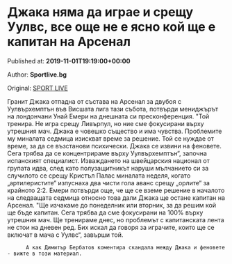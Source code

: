 
# Джака няма да играе и срещу Уулвс, все още не е ясно кой ще е капитан на Арсенал

Published at: **2019-11-01T19:19:00+00:00**

Author: **Sportlive.bg**

Original: [SPORT LIVE](https://www.sportlive.bg/worldfootball/england/dzhaka-nqma-da-igrae-i-sreshtu-uulvs-vse-oshte-ne-e-qsno-koj-shte-e-kapitan-na-arsenal-1390920.html)

Гранит Джака отпадна от състава на Арсенал за двубоя с Уулвърхемптън във Висшата лига тази събота, потвърди мениджърът на лондончани Унай Емери на днешната си пресконференция.
"Той тренира. Не игра срещу Ливърпул, но ние сме фокусирани върху утрешния мач. Джака е човешко същество и има чувства. Проблемите му миналата седмица изискват време за решение. Той се нуждае от време, за да се възстанови психически. Джака се извини на феновете. Сега трябва да се концентрираме върху Уулвърхемптън“, започна испанският специалист.
Изваждането на швейцарския национал от групата идва, след като полузащитникът наруши мълчанието си за случилото се срещу Кристъл Палас миналата неделя, когато „артилеристите“ изпуснаха два чисти гола аванс срещу „орлите“ за крайното 2:2. Емери потвърди още, че ще се вземе решение в началото на следващата седмица относно това дали Джака ще остане капитан на Арсенал.
"Ще изчакаме до понеделник или вторник, за да решим кой ще бъде капитан. Сега трябва да сме фокусирани на 100% върху утрешния мач. Ще тренираме днес, но проблемът с капитанската лента не стои на дневен ред. Бих искал да говоря за играчите, които ще се включат в мача с Уулвс“, завърши той.

        
          А как Димитър Бербатов коментира скандала между Джака и феновете - вижте в този материал.
        
      
